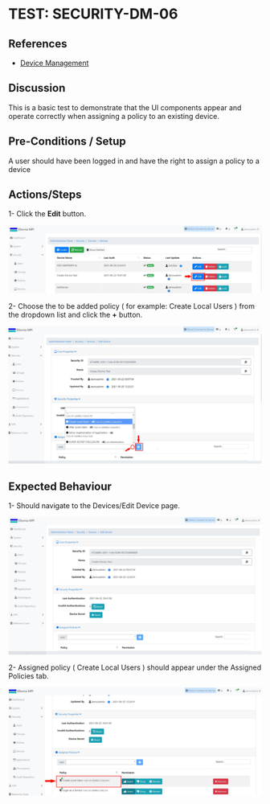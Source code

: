 # TEST: SECURITY-DM-06

## References

* [Device Management](../../../../operations/security-administration/device-management.md)

## Discussion

This is a basic test to demonstrate that the UI components appear and operate correctly when assigning a policy to an existing device.

## Pre-Conditions / Setup

A user should have been logged in and have the right to assign a policy to a device

## Actions/Steps

1- Click the **Edit** button.

![](../../../../../.gitbook/assets/18%20%281%29.jpg)

2- Choose the to be added policy \( for example: Create Local Users \) from the dropdown list and click the **+** button.

![](../../../../../.gitbook/assets/20%20%283%29.jpg)

## Expected Behaviour

1- Should navigate to the Devices/Edit Device page.

![](../../../../../.gitbook/assets/19%20%282%29.jpg)

2- Assigned policy \( Create Local Users \) should appear under the Assigned Policies tab.

![](../../../../../.gitbook/assets/21%20%281%29.jpg)

